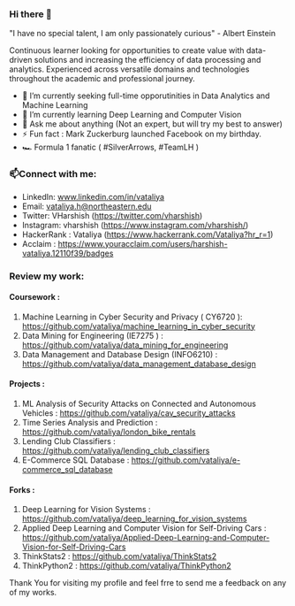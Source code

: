 ### Hi there 👋 

<!--
**vataliya/vataliya** is a ✨ _special_ ✨ repository because its `README.md` (this file) appears on your GitHub profile.
Here are some fun facts about me:
-->

"I have no special talent, I am only passionately curious" - Albert Einstein 

Continuous learner looking for opportunities to create value with data-driven solutions and increasing the efficiency of data processing and analytics. Experienced across versatile domains and technologies throughout the academic and professional journey.

- 🔭 I’m currently seeking full-time opporutinities in Data Analytics and Machine Learning 
- 🌱 I’m currently learning Deep Learning and Computer Vision
- 💬 Ask me about anything (Not an expert, but will try my best to answer)
- ⚡ Fun fact : Mark Zuckerburg launched Facebook on my birthday.
- 🏎️ Formula 1 fanatic ( #SilverArrows, #TeamLH )

### 📫Connect with me: 

- LinkedIn: www.linkedin.com/in/vataliya
- Email: vataliya.h@northeastern.edu
- Twitter: VHarshish (https://twitter.com/vharshish)
- Instagram: vharshish (https://www.instagram.com/vharshish/)
- HackerRank : Vataliya (https://www.hackerrank.com/Vataliya?hr_r=1)
- Acclaim : https://www.youracclaim.com/users/harshish-vataliya.12110f39/badges

### Review my work:

#### Coursework :
1. Machine Learning in Cyber Security and Privacy ( CY6720 ): https://github.com/vataliya/machine_learning_in_cyber_security
2. Data Mining for Engineering (IE7275 ) : https://github.com/vataliya/data_mining_for_engineering
3. Data Management and Database Design (INFO6210) : https://github.com/vataliya/data_management_database_design

#### Projects : 
1. ML Analysis of Security Attacks on Connected and Autonomous Vehicles : https://github.com/vataliya/cav_security_attacks
2. Time Series Analysis and Prediction : https://github.com/vataliya/london_bike_rentals
3. Lending Club Classifiers : https://github.com/vataliya/lending_club_classifiers
4. E-Commerce SQL Database : https://github.com/vataliya/e-commerce_sql_database

#### Forks :
1. Deep Learning for Vision Systems : https://github.com/vataliya/deep_learning_for_vision_systems
2. Applied Deep Learning and Computer Vision for Self-Driving Cars : https://github.com/vataliya/Applied-Deep-Learning-and-Computer-Vision-for-Self-Driving-Cars
3. ThinkStats2 : https://github.com/vataliya/ThinkStats2
4. ThinkPython2 : https://github.com/vataliya/ThinkPython2

Thank You for visiting my profile and feel frre to send me a feedback on any of my works.
